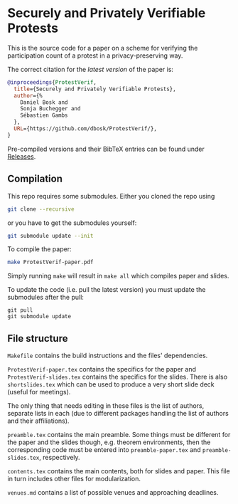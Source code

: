 Securely and Privately Verifiable Protests
===============================================================================

This is the source code for a paper on a scheme for verifying the participation 
count of a protest in a privacy-preserving way.

The correct citation for the *latest version* of the paper is:

```bibtex
@inproceedings{ProtestVerif,
  title={Securely and Privately Verifiable Protests},
  author={%
    Daniel Bosk and
    Sonja Buchegger and
    Sébastien Gambs
  },
  URL={https://github.com/dbosk/ProtestVerif/},
}
```

Pre-compiled versions and their BibTeX entries can be found under 
[Releases][Releases].

[Releases]: https://github.com/dbosk/ProtestVerif/releases


Compilation
-------------------------------------------------------------------------------

This repo requires some submodules. Either you cloned the repo using
```sh
git clone --recursive
```
or you have to get the submodules yourself:
```sh
git submodule update --init
```

To compile the paper:
```sh
make ProtestVerif-paper.pdf
```
Simply running `make` will result in `make all` which compiles paper and 
slides.

To update the code (i.e. pull the latest version) you must update the submodules 
after the pull:
```
git pull
git submodule update
```


File structure
-------------------------------------------------------------------------------

`Makefile` contains the build instructions and the files' dependencies.

`ProtestVerif-paper.tex` contains the specifics for the paper and 
`ProtestVerif-slides.tex` contains the specifics for the slides.
There is also `shortslides.tex` which can be used to produce a very short slide 
deck (useful for meetings).

The only thing that needs editing in these files is the list of authors, 
separate lists in each (due to different packages handling the list of authors 
and their affiliations).

`preamble.tex` contains the main preamble. Some things must be different for 
the paper and the slides though, e.g. theorem environments, then the 
corresponding code must be entered into `preamble-paper.tex` and 
`preamble-slides.tex`, respectively.

`contents.tex` contains the main contents, both for slides and paper. This file
in turn includes other files for modularization.

`venues.md` contains a list of possible venues and approaching deadlines.
